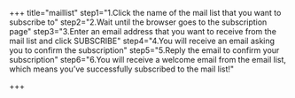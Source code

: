 +++
  title="maillist"
  step1="1.Click the name of the mail list that you want to subscribe to"
  step2="2.Wait until the browser goes to the subscription page"
  step3="3.Enter an email address that you want to receive from the mail list and click SUBSCRIBE"
  step4="4.You will receive an email asking you to confirm the subscription"
  step5="5.Reply the email to confirm your subscription"
  step6="6.You will receive a welcome email from the email list, which means you’ve successfully subscribed to the mail list!"

+++